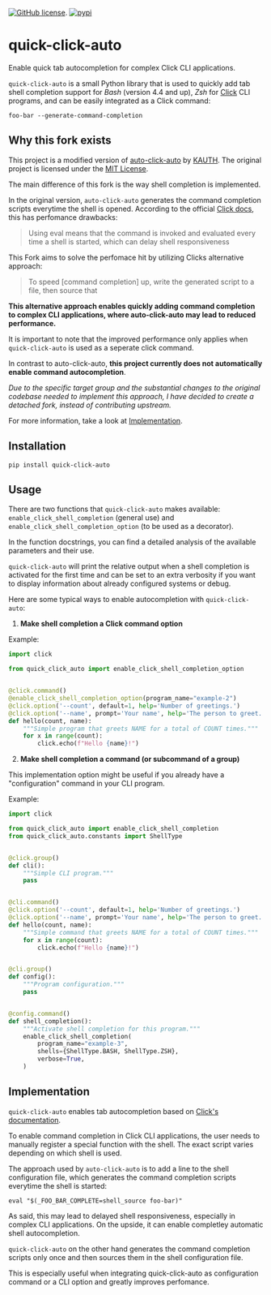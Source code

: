 [![GitHub license](https://img.shields.io/github/license/KAUTH/auto-click-auto)](https://github.com/KAUTH/auto-click-auto/blob/master/LICENSE).
[![pypi](https://img.shields.io/pypi/v/auto-click-auto.svg)](https://pypi.org/project/quick-click-auto/)

# quick-click-auto
Enable quick tab autocompletion for complex Click CLI applications. 

`quick-click-auto` is a small Python library that is used to quickly add tab shell completion support for
_Bash_ (version 4.4 and up), _Zsh_ for [Click](https://click.palletsprojects.com/en/8.1.x/#) CLI programs, and can be easily integrated as a Click command: 
```commandline
foo-bar --generate-command-completion 
```

## Why this fork exists
This project is a modified version of [auto-click-auto](https://github.com/KAUTH/auto-click-auto) by [KAUTH](https://github.com/KAUTH).
The original project is licensed under the [MIT License](https://github.com/nimrod-a/quick-click-auto/blob/main/LICENSE).

The main difference of this fork is the way shell completion is implemented.  

In the original version, `auto-click-auto` generates the command completion scripts everytime the shell is opened.
According to the official [Click docs](https://click.palletsprojects.com/en/stable/shell-completion/#enabling-completion), this has perfomance drawbacks: 
> Using eval means that the command is invoked and evaluated every time a shell is started, which can delay shell responsiveness

 This Fork aims to solve the perfomace hit by utilizing Clicks alternative approach:
> To speed [command completion] up, write the generated script to a file, then source that

**This alternative approach enables quickly adding command completion to complex CLI applications, where auto-click-auto may lead to reduced performance.**

It is important to note that the improved performance only applies when `quick-click-auto` is used as a seperate click command. 

In contrast to auto-click-auto, **this project currently does not automatically enable command autocompletion**. 

*Due to the specific target group and the substantial changes to the original codebase needed to implement this approach, I have decided to create a detached fork, instead of contributing upstream.*

For more information, take a look at [Implementation](#implementation).

## Installation
```commandline
pip install quick-click-auto
```

## Usage
There are two functions that `quick-click-auto` makes available: `enable_click_shell_completion` (general use)
and `enable_click_shell_completion_option` (to be used as a decorator).

In the function docstrings, you can find a detailed analysis of the available parameters and their use.

`quick-click-auto` will print the relative output when a shell completion is activated for the first time and can be
set to an extra verbosity if you want to display information about already configured systems or debug.

Here are some typical ways to enable autocompletion with `quick-click-auto`:


1) **Make shell completion a Click command option**

Example:
```python
import click

from quick_click_auto import enable_click_shell_completion_option


@click.command()
@enable_click_shell_completion_option(program_name="example-2")
@click.option('--count', default=1, help='Number of greetings.')
@click.option('--name', prompt='Your name', help='The person to greet.')
def hello(count, name):
    """Simple program that greets NAME for a total of COUNT times."""
    for x in range(count):
        click.echo(f"Hello {name}!")
```

2) **Make shell completion a command (or subcommand of a group)**

This implementation option might be useful if you already have a "configuration" command in your CLI program.

Example:
```python
import click

from quick_click_auto import enable_click_shell_completion
from quick_click_auto.constants import ShellType


@click.group()
def cli():
    """Simple CLI program."""
    pass


@cli.command()
@click.option('--count', default=1, help='Number of greetings.')
@click.option('--name', prompt='Your name', help='The person to greet.')
def hello(count, name):
    """Simple command that greets NAME for a total of COUNT times."""
    for x in range(count):
        click.echo(f"Hello {name}!")


@cli.group()
def config():
    """Program configuration."""
    pass


@config.command()
def shell_completion():
    """Activate shell completion for this program."""
    enable_click_shell_completion(
        program_name="example-3",
        shells={ShellType.BASH, ShellType.ZSH},
        verbose=True,
    )
```


## Implementation
`quick-click-auto` enables tab autocompletion based on [Click's documentation](https://click.palletsprojects.com/en/8.1.x/shell-completion/).

To enable command completion in Click CLI applications, the user needs to manually register a special function with the shell. The exact script varies depending on which shell is used.

The approach used by  `auto-click-auto` is to add a line to the shell configuration file, which generates the command completion scripts everytime the shell is started: 
```commandline
eval "$(_FOO_BAR_COMPLETE=shell_source foo-bar)"
```
As said, this may lead to delayed shell responsiveness, especially in complex CLI applications. On the upside, it can enable completley automatic shell autocompletion.

`quick-click-auto` on the other hand generates the command completion scripts only once and then sources them in the shell configuration file.

This is especially useful when integrating quick-click-auto as configuration command or a CLI option and greatly improves perfomance. 